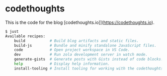 # codethoughts

This is the code for the blog [codethoughts.io]](https://codethoughts.io).

```bash
$ just
Available recipes:
    build           # Build blog artifacts and static files.
    build-js        # Bundle and minify standalone JavaScript files.
    code            # Open project workspace in VS Code.
    dev             # Run zola development server in watch mode.
    generate-gists  # Generate posts with Gists instead of code blocks.
    help            # Display help information.
    install-tooling # Install tooling for working with the codethoughts blog.
```
